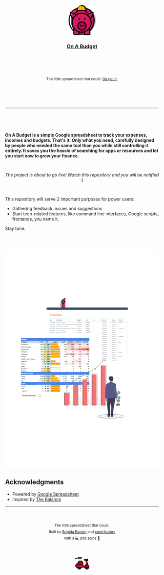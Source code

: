 <div align="center">
	<br/>
	<br/>
	<br />
	<br />
	<br />
  <a href="https://onabudget.works/">
    <img alt="GitPoint" title="GitPoint" src="assets/piggy.png" width="100">
  </a>
	<br />
	<h3><a href="https://onabudget.works">On A Budget</a></h3>
	<br />
	<br />
	<sup>
	<br />
	<br />
	The little spreadsheet that could. <a
	target="_blank" href="https://onabudget.works">Go get it</a>.
	<br />
	</sup>
	<br />
	<br />
	<br />
	<br />
</div>


---

<br/>
<br/>
<br/>


**On A Budget is a simple Google spreadsheet to track your expenses, incomes
and budgets. That's it. Only what you need, carefully designed by people who
needed the same tool than you while still controlling it entirely. It saves you
the hassle of searching for apps or resources and let you start now to grow
your finance.**


<br/>
<p align=center>
  <i>The project is about to go live! Watch this repository and you will be
  notified :)</i>
</p>
<br/>

This repository will serve 2 important purposes for power users:

- Gathering feedback, issues and suggestions
- Start tech-related features, like command line interfaces, Google
scripts, frontends, you name it.

Stay tune.

<br/>
<br/>


<p align="center">
  <img src="assets/showoff.svg" width="550">
  </p>


## Acknowledgments

- Powered by [Google Spreadsheet](https://docs.google.com/spreadsheets/)
- Inspired by [The Balance](https://www.thebalance.com/)


---

<div align="center">
	<br>
	<br>
  <sub>The little spreadsheet that could.
	<br/>Built by
  <a href="https://twitter.com/yoshuawuyts">Brigida Ranieri</a> and
  <a href="https://github.com/xav-b/on-a-budget/graphs/contributors">
    contributors
  </a>
	<br/>with a </i>💻<i> and some </i>🍣
</div>


<p align="center">
	<br>
	<br>
	<img
		src="assets/vespa.svg"
		width="48"
		alt="TIC logo" />
	<br>
	<br>
</p>
